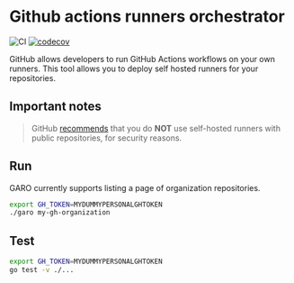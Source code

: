 # Github actions runners orchestrator

![CI](https://github.com/philips-labs/garo/workflows/CI/badge.svg)
[![codecov](https://codecov.io/gh/philips-labs/garo/branch/develop/graph/badge.svg)](https://codecov.io/gh/philips-labs/garo)

GitHub allows developers to run GitHub Actions workflows on your own runners. This tool allows you to deploy self hosted runners for your repositories.

## Important notes

> GitHub [recommends](https://help.github.com/en/github/automating-your-workflow-with-github-actions/about-self-hosted-runners#self-hosted-runner-security-with-public-repositories) that you do **NOT** use self-hosted runners with public repositories, for security reasons.

## Run

GARO currently supports listing a page of organization repositories.

```bash
export GH_TOKEN=MYDUMMYPERSONALGHTOKEN
./garo my-gh-organization
```

## Test

```bash
export GH_TOKEN=MYDUMMYPERSONALGHTOKEN
go test -v ./...
```
